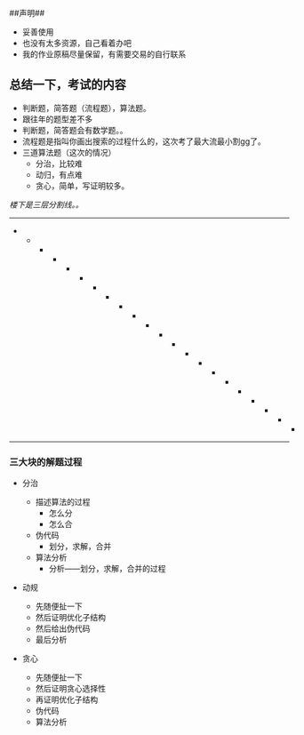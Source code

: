 ##声明##

- 妥善使用
- 也没有太多资源，自己看着办吧
- 我的作业原稿尽量保留，有需要交易的自行联系

## 总结一下，考试的内容

- 判断题，简答题（流程题），算法题。
- 跟往年的题型差不多
- 判断题，简答题会有数学题。。
- 流程题是指叫你画出搜索的过程什么的，这次考了最大流最小割gg了。
- 三道算法题（这次的情况）
  - 分治，比较难
  - 动归，有点难
  - 贪心，简单，写证明较多。


*楼下是三层分割线。。*

-------

- - - - - - - - - - - - - - - - - - - - - - ​

*******

### 三大块的解题过程

- 分治
  - 描述算法的过程
    - 怎么分
    - 怎么合
  - 伪代码
    - 划分，求解，合并
  - 算法分析
    - 分析——划分，求解，合并的过程


- 动规
  - 先随便扯一下
  - 然后证明优化子结构
  - 然后给出伪代码
  - 最后分析


- 贪心
  - 先随便扯一下
  - 然后证明贪心选择性
  - 再证明优化子结构
  - 伪代码
  - 算法分析
